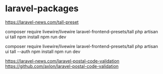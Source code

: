 # laravel-packages 
https://laravel-news.com/tall-preset

composer require livewire/livewire laravel-frontend-presets/tall
php artisan ui tall
npm install
npm run dev

composer require livewire/livewire laravel-frontend-presets/tall
php artisan ui tall --auth
npm install
npm run dev


https://laravel-news.com/laravel-postal-code-validation
https://github.com/axlon/laravel-postal-code-validation

